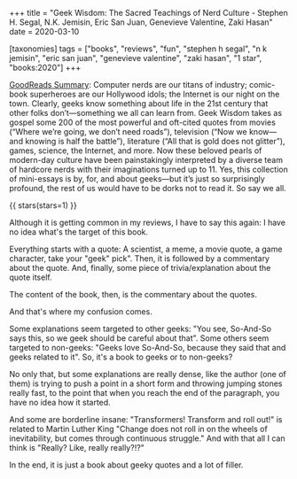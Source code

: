 +++
title = "Geek Wisdom: The Sacred Teachings of Nerd Culture -  Stephen H. Segal, N.K. Jemisin, Eric San Juan, Genevieve Valentine, Zaki Hasan"
date = 2020-03-10

[taxonomies]
tags = ["books", "reviews", "fun", "stephen h segal", "n k jemisin", 
"eric san juan", "genevieve valentine", "zaki hasan", "1 star", 
"books:2020"]
+++

[GoodReads Summary](https://www.goodreads.com/book/show/10418415-geek-wisdom):
Computer nerds are our titans of industry; comic-book superheroes are our
Hollywood idols; the Internet is our night on the town. Clearly, geeks know
something about life in the 21st century that other folks don’t—something we
all can learn from. Geek Wisdom takes as gospel some 200 of the most powerful
and oft-cited quotes from movies (“Where we’re going, we don’t need roads”),
television (“Now we know—and knowing is half the battle”), literature (“All
that is gold does not glitter”), games, science, the Internet, and more. Now
these beloved pearls of modern-day culture have been painstakingly interpreted
by a diverse team of hardcore nerds with their imaginations turned up to 11.
Yes, this collection of mini-essays is by, for, and about geeks—but it’s just
so surprisingly profound, the rest of us would have to be dorks not to read
it. So say we all.

<!-- more -->

{{ stars(stars=1) }}

Although it is getting common in my reviews, I have to say this again: I have
no idea what's the target of this book.

Everything starts with a quote: A scientist, a meme, a movie quote, a game
character, take your "geek" pick". Then, it is followed by a commentary about
the quote. And, finally, some piece of trivia/explanation about the quote
itself.

The content of the book, then, is the commentary about the quotes.

And that's where my confusion comes.

Some explanations seem targeted to other geeks: "You see, So-And-So says this,
so we geek should be careful about that". Some others seem targeted to
non-geeks: "Geeks love So-And-So, because they said that and geeks related to
it". So, it's a book to geeks or to non-geeks?

No only that, but some explanations are really dense, like the author (one of
them) is trying to push a point in a short form and throwing jumping stones
really fast, to the point that when you reach the end of the paragraph, you
have no idea how it started.

And some are borderline insane: "Transformers! Transform and roll out!" is
related to Martin Luther King "Change does not roll in on the wheels of
inevitability, but comes through continuous struggle." And with that all I can
think is "Really? Like, really really?!?"

In the end, it is just a book about geeky quotes and a lot of filler.
